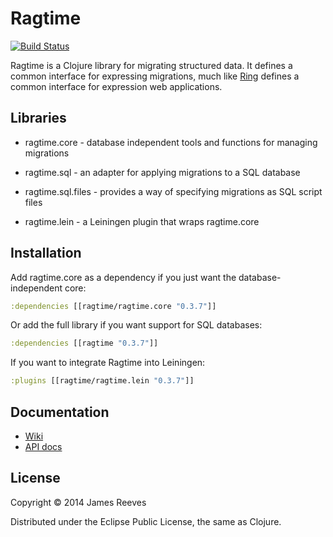 # Ragtime

[![Build Status](https://secure.travis-ci.org/weavejester/ragtime.png)](http://travis-ci.org/weavejester/ragtime)

Ragtime is a Clojure library for migrating structured data. It defines
a common interface for expressing migrations, much like [Ring][1]
defines a common interface for expression web applications.

[1]: https://github.com/ring-clojure/ring

## Libraries

* ragtime.core -
  database independent tools and functions for managing migrations

* ragtime.sql -
  an adapter for applying migrations to a SQL database
  
* ragtime.sql.files -
  provides a way of specifying migrations as SQL script files

* ragtime.lein -
  a Leiningen plugin that wraps ragtime.core

## Installation

Add ragtime.core as a dependency if you just want the database-
independent core:

```clojure
:dependencies [[ragtime/ragtime.core "0.3.7"]]
```

Or add the full library if you want support for SQL databases:

```clojure
:dependencies [[ragtime "0.3.7"]]
```

If you want to integrate Ragtime into Leiningen:

```clojure
:plugins [[ragtime/ragtime.lein "0.3.7"]]
```

## Documentation

* [Wiki](https://github.com/weavejester/ragtime/wiki)
* [API docs](http://weavejester.github.com/ragtime)

## License

Copyright © 2014 James Reeves

Distributed under the Eclipse Public License, the same as Clojure.
